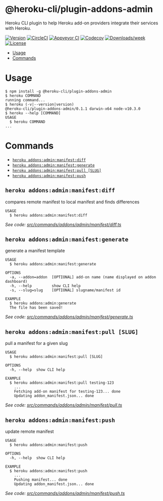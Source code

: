 @heroku-cli/plugin-addons-admin
========================

Heroku CLI plugin to help Heroku add-on providers integrate their services with Heroku.

[![Version](https://img.shields.io/npm/v/@heroku-cli/addons-admin.svg)](https://npmjs.org/package/@heroku-cli/addons-admin)
[![CircleCI](https://circleci.com/gh/heroku/heroku-cli-addons-admin/tree/master.svg?style=svg)](https://circleci.com/gh/heroku/heroku-cli-addons-admin/tree/master)
[![Appveyor CI](https://ci.appveyor.com/api/projects/status/github/heroku/heroku-cli-addons-admin?branch=master&svg=true)](https://ci.appveyor.com/project/heroku/heroku-cli-addons-admin/branch/master)
[![Codecov](https://codecov.io/gh/heroku/heroku-cli-addons-admin/branch/master/graph/badge.svg)](https://codecov.io/gh/heroku/heroku-cli-addons-admin)
[![Downloads/week](https://img.shields.io/npm/dw/@heroku-cli/addons-admin.svg)](https://npmjs.org/package/@heroku-cli/addons-admin)
[![License](https://img.shields.io/npm/l/@heroku-cli/addons-admin.svg)](https://github.com/heroku/heroku-cli-addons-admin/blob/master/package.json)

<!-- toc -->
* [Usage](#usage)
* [Commands](#commands)
<!-- tocstop -->
# Usage
<!-- usage -->
```sh-session
$ npm install -g @heroku-cli/plugin-addons-admin
$ heroku COMMAND
running command...
$ heroku (-v|--version|version)
@heroku-cli/plugin-addons-admin/0.1.1 darwin-x64 node-v10.3.0
$ heroku --help [COMMAND]
USAGE
  $ heroku COMMAND
...
```
<!-- usagestop -->
# Commands
<!-- commands -->
* [`heroku addons:admin:manifest:diff`](#heroku-addonsadminmanifestdiff)
* [`heroku addons:admin:manifest:generate`](#heroku-addonsadminmanifestgenerate)
* [`heroku addons:admin:manifest:pull [SLUG]`](#heroku-addonsadminmanifestpull-slug)
* [`heroku addons:admin:manifest:push`](#heroku-addonsadminmanifestpush)

## `heroku addons:admin:manifest:diff`

compares remote manifest to local manifest and finds differences

```
USAGE
  $ heroku addons:admin:manifest:diff
```

_See code: [src/commands/addons/admin/manifest/diff.ts](https://github.com/heroku/heroku-cli-addons-admin/blob/v0.1.1/src/commands/addons/admin/manifest/diff.ts)_

## `heroku addons:admin:manifest:generate`

generate a manifest template

```
USAGE
  $ heroku addons:admin:manifest:generate

OPTIONS
  -a, --addon=addon  [OPTIONAL] add-on name (name displayed on addon dashboard)
  -h, --help         show CLI help
  -s, --slug=slug    [OPTIONAL] slugname/manifest id

EXAMPLE
  $ heroku addons:admin:generate
  The file has been saved!
```

_See code: [src/commands/addons/admin/manifest/generate.ts](https://github.com/heroku/heroku-cli-addons-admin/blob/v0.1.1/src/commands/addons/admin/manifest/generate.ts)_

## `heroku addons:admin:manifest:pull [SLUG]`

pull a manifest for a given slug

```
USAGE
  $ heroku addons:admin:manifest:pull [SLUG]

OPTIONS
  -h, --help  show CLI help

EXAMPLE
  $ heroku addons:admin:manifest:pull testing-123
    ...
    Fetching add-on manifest for testing-123... done
    Updating addon_manifest.json... done
```

_See code: [src/commands/addons/admin/manifest/pull.ts](https://github.com/heroku/heroku-cli-addons-admin/blob/v0.1.1/src/commands/addons/admin/manifest/pull.ts)_

## `heroku addons:admin:manifest:push`

update remote manifest

```
USAGE
  $ heroku addons:admin:manifest:push

OPTIONS
  -h, --help  show CLI help

EXAMPLE
  $ heroku addons:admin:manifest:push
    ...
    Pushing manifest... done
    Updating addon_manifest.json... done
```

_See code: [src/commands/addons/admin/manifest/push.ts](https://github.com/heroku/heroku-cli-addons-admin/blob/v0.1.1/src/commands/addons/admin/manifest/push.ts)_
<!-- commandsstop -->

